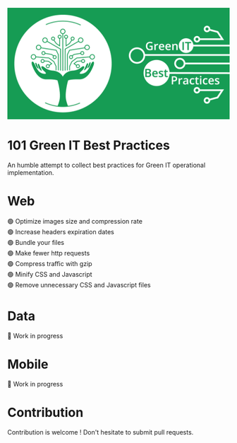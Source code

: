 ![Logo](images/logo_github.gif?raw=true "Logo")

# 101 Green IT Best Practices

An humble attempt to collect best practices for Green IT operational implementation.

# Web

:green_circle: Optimize images size and compression rate  
:green_circle: Increase headers expiration dates  
:green_circle: Bundle your files  
:green_circle: Make fewer http requests  
:green_circle: Compress traffic with gzip  
:green_circle: Minify CSS and Javascript  
:green_circle: Remove unnecessary CSS and Javascript files

# Data

:construction_worker: Work in progress

# Mobile

:construction_worker: Work in progress

# Contribution

Contribution is welcome ! Don't hesitate to submit pull requests.
